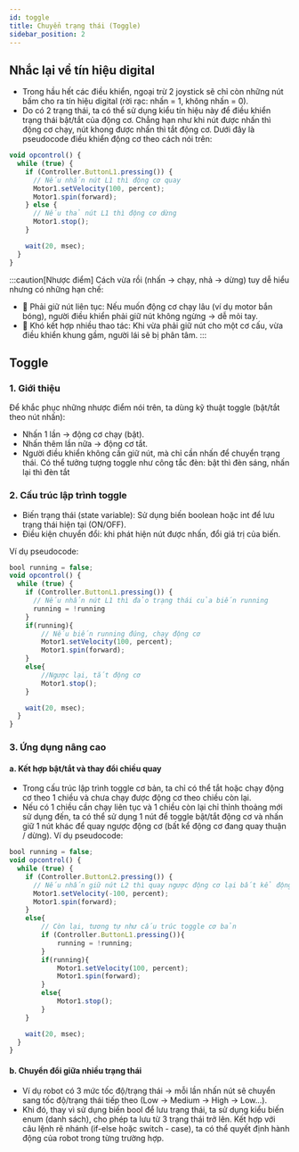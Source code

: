 ```yaml
---
id: toggle
title: Chuyển trạng thái (Toggle)
sidebar_position: 2
---
```


## Nhắc lại về tín hiệu digital
- Trong hầu hết các điều khiển, ngoại trừ 2 joystick sẽ chỉ còn những nút bấm cho ra tín hiệu digital (rời rạc: nhấn = 1, không nhấn = 0).
- Do có 2 trạng thái, ta có thể sử dụng kiểu tín hiệu này để điều khiển trạng thái bật/tắt của động cơ. Chẳng hạn như khi nút được nhấn thì động cơ chạy, nút khong được nhấn thì tắt động cơ. Dưới đây là pseudocode điều khiển động cơ theo cách nói trên:

```jsx title = ""
void opcontrol() {
  while (true) {
    if (Controller.ButtonL1.pressing()) {
      // Nếu nhấn nút L1 thì động cơ quay
      Motor1.setVelocity(100, percent);
      Motor1.spin(forward);
    } else {
      // Nếu thả nút L1 thì động cơ dừng
      Motor1.stop();
    }

    wait(20, msec);
  }
}
```
:::caution[Nhược điểm]
Cách vừa rồi (nhấn → chạy, nhả → dừng) tuy dễ hiểu nhưng có những hạn chế:
- 🚫 Phải giữ nút liên tục: Nếu muốn động cơ chạy lâu (ví dụ motor bắn bóng), người điều khiển phải giữ nút không ngừng → dễ mỏi tay.
- 🚫 Khó kết hợp nhiều thao tác: Khi vừa phải giữ nút cho một cơ cấu, vừa điều khiển khung gầm, người lái sẽ bị phân tâm.
:::

## Toggle
### 1. Giới thiệu
Để khắc phục những nhược điểm nói trên, ta dùng kỹ thuật toggle (bật/tắt theo nút nhấn):
- Nhấn 1 lần → động cơ chạy (bật).
- Nhấn thêm lần nữa → động cơ tắt.
- Người điều khiển không cần giữ nút, mà chỉ cần nhấn để chuyển trạng thái. Có thể tưởng tượng toggle như công tắc đèn: bật thì đèn sáng, nhấn lại thì đèn tắt

### 2. Cấu trúc lập trình toggle
- Biến trạng thái (state variable): Sử dụng biến boolean hoặc int để lưu trạng thái hiện tại (ON/OFF).
- Điều kiện chuyển đổi: khi phát hiện nút được nhấn, đổi giá trị của biến.

Ví dụ pseudocode:
```jsx title = "Toggle"
bool running = false;
void opcontrol() {
  while (true) {
    if (Controller.ButtonL1.pressing()) {
      // Nếu nhấn nút L1 thì đảo trạng thái của biến running
      running = !running
    } 
    if(running){
        // Nếu biến running đúng, chạy động cơ
        Motor1.setVelocity(100, percent);
        Motor1.spin(forward);
    }
    else{
        //Ngược lại, tắt động cơ
        Motor1.stop();
    }

    wait(20, msec);
  }
}
```

### 3. Ứng dụng nâng cao
#### a. Kết hợp bật/tắt và thay đổi chiều quay
- Trong cấu trúc lập trình toggle cơ bản, ta chỉ có thể tắt hoặc chạy động cơ theo 1 chiều và chưa chạy được động cơ theo chiều còn lại.
- Nếu có 1 chiều cần chạy liên tục và 1 chiều còn lại chỉ thỉnh thoảng mới sử dụng đến, ta có thể sử dụng 1 nút để toggle bật/tắt động cơ và nhấn giữ 1 nút khác để quay ngược động cơ (bất kể động cơ đang quay thuận / dừng).
Ví dụ pseudocode:
```jsx title = "Toggle with reversed motor"
bool running = false;
void opcontrol() {
  while (true) {
    if (Controller.ButtonL2.pressing()) {
      // Nếu nhấn giữ nút L2 thì quay ngược động cơ lại bất kể động cơ đang bật hay tắt
      Motor1.setVelocity(-100, percent);
      Motor1.spin(forward);
    } 
    else{
        // Còn lại, tương tự như cấu trúc toggle cơ bản
        if (Controller.ButtonL1.pressing()){
            running = !running;
        }
        if(running){
            Motor1.setVelocity(100, percent);
            Motor1.spin(forward);
        }
        else{
            Motor1.stop();
        }
    }

    wait(20, msec);
  }
}
```
#### b. Chuyển đổi giữa nhiều trạng thái
- Ví dụ robot có 3 mức tốc độ/trạng thái → mỗi lần nhấn nút sẽ chuyển sang tốc độ/trạng thái tiếp theo (Low → Medium → High → Low...).
- Khi đó, thay vì sử dụng biến bool để lưu trạng thái, ta sử dụng kiểu biến enum (danh sách), cho phép ta lưu từ 3 trạng thái trở lên. Kết hợp với câu lệnh rẽ nhánh (if-else hoặc switch - case), ta có thể quyết định hành động của robot trong từng trường hợp.
